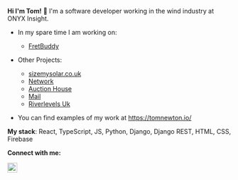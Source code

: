 **Hi I'm Tom!** 👋  I'm a software developer working in the wind industry at ONYX Insight.

- In my spare time I am working on: 
  * [FretBuddy](https://fretbuddy.io/)

- Other Projects: 
  * [sizemysolar.co.uk](https://github.com/TomNewton1/size_my_solar-2)
  * [Network](https://github.com/TomNewton1/network)
  * [Auction House](https://auction-house-commerce.herokuapp.com/)
  * [Mail](https://github.com/TomNewton1/mail)
  * [Riverlevels Uk](https://riverlevelsuk.herokuapp.com/)
- You can find examples of my work at https://tomnewton.io/

**My stack**: React, TypeScript, JS, Python, Django, Django REST, HTML, CSS, Firebase

**Connect with me:**


[<img align="left" alt="codeSTACKr | LinkedIn" width="22px" src="https://cdn.jsdelivr.net/npm/simple-icons@v3/icons/linkedin.svg" />][linkedin]

<!--
**TomNewton1/TomNewton1** is a ✨ _special_ ✨ repository because its `README.md` (this file) appears on your GitHub profile.

Here are some ideas to get you started:

- 🔭 I’m currently working on ...
- 🌱 I’m currently learning ...
- 👯 I’m looking to collaborate on ...
- 🤔 I’m looking for help with ...
- 💬 Ask me about ...
- 📫 How to reach me: ...
- 😄 Pronouns: ...
- ⚡ Fun fact: ...
-->

[linkedin]: https://www.linkedin.com/in/thomas-newton-2a5037144/
